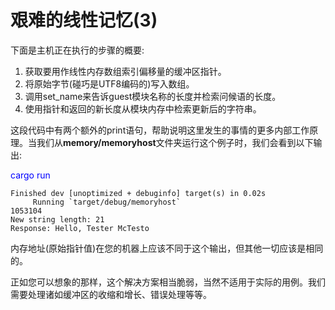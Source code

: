 # 艰难的线性记忆(3)

下面是主机正在执行的步骤的概要:
1. 获取要用作线性内存数组索引偏移量的缓冲区指针。
2. 将原始字节(碰巧是UTF8编码的)写入数组。
3. 调用set_name来告诉guest模块名称的长度并检索问候语的长度。
4. 使用指针和返回的新长度从模块内存中检索更新后的字符串。

这段代码中有两个额外的print语句，帮助说明这里发生的事情的更多内部工作原理。当我们从**memory/memoryhost**文件夹运行这个例子时，我们会看到以下输出:

<font color=Blue>cargo run</font>

```text
Finished dev [unoptimized + debuginfo] target(s) in 0.02s
     Running `target/debug/memoryhost`
1053104
New string length: 21
Response: Hello, Tester McTesto
```

内存地址(原始指针值)在您的机器上应该不同于这个输出，但其他一切应该是相同的。

正如您可以想象的那样，这个解决方案相当脆弱，当然不适用于实际的用例。我们需要处理诸如缓冲区的收缩和增长、错误处理等等。